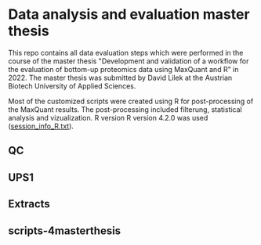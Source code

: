 # Data analysis and evaluation master thesis

This repo contains all data evaluation steps which were performed in the course of the master thesis "Development and validation of a workflow for the evaluation of bottom-up
proteomics data using MaxQuant and R" in 2022. The master thesis was submitted by David Lilek at the Austrian Biotech University of Applied Sciences.

Most of the customized scripts were created using R for post-processing of the MaxQuant results. The post-processing included filterung, statistical analysis and vizualization.
R version R version 4.2.0 was used ([session_info_R.txt](https://github.com/davidlilek/evaluation_masterthesis/files/9149696/session_info_R.txt)).

## QC

## UPS1

## Extracts

## scripts-4masterthesis




